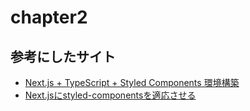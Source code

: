# chapter2

## 参考にしたサイト

- [Next.js + TypeScript + Styled Components 環境構築](https://zenn.dev/miyabin66/articles/307b40682f807a)
- [Next.jsにstyled-componentsを適応させる](https://qiita.com/Yuya2218/items/e614720ff8990c3f1184)

